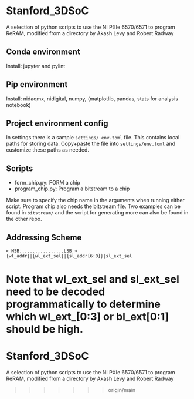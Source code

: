 # Stanford_3DSoC
A selection of python scripts to use the NI PXIe 6570/6571 to program ReRAM, modified from a directory by Akash Levy and Robert Radway

## Conda environment
Install: jupyter and pylint

## Pip environment
Install: nidaqmx, nidigital, numpy, (matplotlib, pandas, stats for analysis notebook)

## Project environment config
In settings there is a sample `settings/_env.toml` file. This contains
local paths for storing data. Copy+paste the file into `settings/env.toml`
and customize these paths as needed.

## Scripts
- form_chip.py: FORM a chip
- program_chip.py: Program a bitstream to a chip

Make sure to specify the chip name in the arguments when running either script. Program chip also needs the bitstream file. Two examples can be found in `bitstream/` and the script for generating more can also be found in the other repo.

## Addressing Scheme

```
< MSB.................LSB >
{wl_addr}|{wl_ext_sel}|{sl_addr[6:0]}|sl_ext_sel
```

Note that wl_ext_sel and sl_ext_sel need to be decoded programmatically to determine which wl_ext_[0:3] or bl_ext[0:1] should be high.
=======
# Stanford_3DSoC
A selection of python scripts to use the NI PXIe 6570/6571 to program ReRAM, modified from a directory by Akash Levy and Robert Radway
>>>>>>> origin/main
